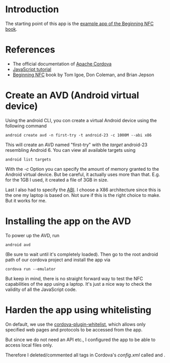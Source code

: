 # Introduction

The starting point of this app is the [example app of the Beginning NFC book](https://github.com/tigoe/BeginningNFC/blob/master/NfcReader/).

# References
- The official documentation of [Apache Cordova](https://cordova.apache.org/docs/en/latest/)
- [JavaScript tutorial](https://www.tutorialspoint.com/javascript/)
- [Beginning NFC](https://www.overdrive.com/media/1542006/beginning-nfc) book by Tom Igoe, Don Coleman, and Brian Jepson

# Create an AVD (Android virtual device)
Using the android CLI, you con create a virtual Android device using the following command

```
android create avd -n first-try -t android-23 -c 1000M --abi x86
```

This will create an AVD named "first-try" with the *target* android-23 resembling Android 6. You can view all available targets using 

```
android list targets
```

With the *-c* Option you can specify the amount of memory granted to the Android virtual device. But be careful, it actually uses more than that. E.g. for the 1GB I used, it created a file of 3GB in size.

Last I also had to specify the [ABI](https://en.wikipedia.org/wiki/Application_binary_interface). I choose a X86 architecture since this is the one my laptop is based on. Not sure if this is the right choice to make. But it works for me.

# Installing the app on the AVD

To power up the AVD, run

```
android avd
```
(Be sure to wait until it's completely loaded). Then go to the root android path of our cordova project and install the app via 

``` 
cordova run --emulator
```

But keep in mind, there is no straight forward way to test the NFC capabilities of the app using a laptop. It's just a nice way to check the validity of all the JavaScript code.

# Harden the app using whitelisting
On default, we use the [cordova-plugin-whitelist](https://cordova.apache.org/docs/en/latest/reference/cordova-plugin-whitelist/), which allows only specified web pages and protocols to be accessed from the app. 

But since we do not need an API etc., I configured the app to be able to access local files only. 

Therefore I deleted/commented all tags in Cordova's *config.xml* called **<access>** and **<allow-intent>**. 
